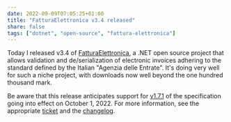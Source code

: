 ```yaml
---
date: 2022-09-09T07:05:25+01:00
title: "FatturaElettronica v3.4 released"
share: false
tags: ["dotnet", "open-source", "fattura-elettronica"]
---
```

Today I released v3.4 of [FatturaElettronica][1], a .NET open source project
that allows validation and de/serialization of electronic invoices adhering to
the standard defined by the Italian "Agenzia delle Entrate". It's doing very
well for such a niche project, with downloads now well beyond the one hundred
thousand mark. 

Be aware that this release anticipates support for [v1.7.1][2] of the
specification going into effect on October 1, 2022. For more information, see
the appropriate [ticket][3] and the [changelog][4].



 [1]: https://fatturaelettronicaopensource.org/
 [2]: https://www.agenziaentrate.gov.it/portale/web/guest/specifiche-tecniche-versione-1.7.1
 [3]: https://github.com/FatturaElettronica/FatturaElettronica.NET/issues/376
 [4]: https://fatturaelettronicaopensource.org/docs/changelog.html#v-34
 [rss]: https://nicolaiarocci.com/index.xml
 [tw]: http://twitter.com/nicolaiarocci
 [nl]: https://buttondown.email/nicolaiarocci
